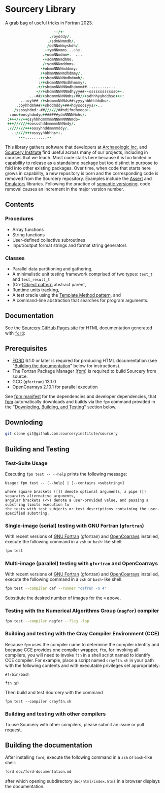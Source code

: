 Sourcery Library
================

A grab bag of useful tricks in Fortran 2023.  

```fortran
                      -:/+-
                    ./oydddy/.
                   ./sdmNNmmdh/.
                   /odNNmNmyshdh/.
                  -+ymNNmmms...ohy.
                 .+odmNNmdmm+.  ...
                 -+sdmNNNmdmmo.
                 /+ydmNNNmddmms-
                -+ohmmNNNNmddmmy:
                /+ohmmNNNNmdhdmmy/.
               .++shdmNNNNNmdhdmmh/.
               :/+shdmmNNNNmdhhmmmy/.
              .+/+shdmmNNNNNmdhdmmm##.............
              -//+shdmmNNNNNmdhyyy##--sssssssssssso+-.
           ..-##/+shdmmmNNNNmhs/##//+sdhhhyyhddhso+++:
       ..:oyh## /+shdmmmNNNds##syyyyhhhhhhhdho-.
     .:oyhhdmh##/+shddmddy+##+hdysoosyys/-..
   ./ssssyhdmd:-##//////##ndifmdhyooo+-
  :ooo+oosyhdmdyo+######ydmNNNNNmhs/.
 :+++///++osyhhhdmmmmmNNNNNNNNmdo-
 +++//////+oossshddmmmmmNNNmdy/.
 .///////+++oosyhhddmmmmddy/.
   .:////+++ossyyhhhhhs+:.
      ---..........--
```

This library gathers software that developers at [Archaeologic Inc.] and
[Sourcery Institute] find useful across many of our projects, including in
courses that we teach.  Most code starts here because it is too limited in 
capability to release as a standalone package but too distinct in purpose to 
fold into other existing packages.  Over time, when code that starts here grows
in capability, a new repository is born and the corresponding code is removed
from the Sourcery repository.  Examples include the [Assert] and [Emulators]
libraries.  Following the practice of [semantic versioning], code removal
causes an increment in the major version number.

Contents
--------

### Procedures

* Array functions
* String functions
* User-defined collective subroutines
* Input/output format strings and format string generators

### Classes
* Parallel data partitioning and gathering,
* A minimalistic unit testing framework comprised of two types: `test_t` and `test_result_t`
* (Co-)[Object pattern] abstract parent,
* Runtime units tracking,
* A test oracle using the [Template Method pattern], and
* A command-line abstraction that searches for program arguments.

Documentation
-------------
See the [Sourcery GitHub Pages site] for HTML documentation generated with [`ford`]:

Prerequisites
-------------
* [FORD] 6.1.0 or later is required for producing HTML documentation (see
"[Building the documentation]" below for instructions).  
* The Fortran Package Manager ([fpm]) is required to build Sourcery from source.
* GCC (`gfortran`) 13.1.0
* OpenCoarrays 2.10.1 for parallel execution

See [fpm manifest](./fpm.toml) for the dependencies and developer dependencies,
that [fpm] automatically downloads and builds via the `fpm` command provided in
the "[Downloding, Building, and Testing]" section below.

Downloding
----------
```zsh
git clone git@github.com:sourceryinstitute/sourcery
```

Building and Testing
--------------------
### Test-Suite Usage
Executing `fpm test -- --help` prints the following message:
```
Usage: fpm test -- [--help] | [--contains <substring>]

where square brackets ([]) denote optional arguments, a pipe (|) separates alternative arguments,
angular brackets (<>) denote a user-provided value, and passing a substring limits execution to
the tests with test subjects or test descriptions containing the user-specified substring.
```

### Single-image (serial) testing with GNU Fortran (`gfortran`) 
With recent versions of [GNU Fortran] (gfortran) and [OpenCoarrays] installed, 
execute the following command in a `zsh` or `bash`-like shell:
```zsh
fpm test
```

### Multi-image (parallel) testing with `gfortran` and OpenCoarrays
With recent versions of [GNU Fortran] (gfortran) and [OpenCoarrays] installed, 
execute the following command in a `zsh` or `bash`-like shell:
```zsh
fpm test --compiler caf --runner "cafrun -n 4"
```
Substitute the desired number of images for the `4` above.

### Testing with the Numerical Algorithms Group (`nagfor`) compiler
```zsh
fpm test --compiler nagfor --flag -fpp
```

### Building and testing with the Cray Compiler Environment (CCE)
Because `fpm` uses the compiler name to determine the compiler identity and because
CCE provides one compiler wrapper, `ftn`, for invoking all compilers, you will
need to invoke `ftn` in a shell script named to identify CCE compiler. For example,
place a script named `crayftn.sh` in your path with the following contents and with
executable privileges set appropriately:
```
#!/bin/bash

ftn $@
```
Then build and test Sourcery with the command
```
fpm test --compiler crayftn.sh
```

### Building and testing with other compilers
To use Sourcery with other compilers, please submit an issue or pull request. 

Building the documentation
--------------------------
After installing `ford`, execute the following command in a `zsh` or `bash`-like
shell:
```zsh
ford doc/ford-documentation.md
```
after which opening subdirectory `doc/html/index.html` in a browser displays the
documentation.

[GNU Fortran]: https://gcc.gnu.org
[OpenCoarrays]: https://github.com/sourceryinstitute/opencoarrays
[fpm]: https://github.com/fortran-lang/fpm
[vegetables]: https://gitlab.com/everythingfunctional/vegetables
[FORD]: https://github.com/Fortran-FOSS-Programmers/ford
[Archaeologic Inc.]: https://archaeologic.codes
[Sourcery Institute]: http://www.sourceryinstitute.org
[Assert]: https://github.com/sourceryinstitute/assert
[Emulators]: https://github.com/sourceryinstitute/emulators
[Object pattern]: https://www.cambridge.org/rouson
[semantic versioning]: https://semver.org
[Template Method pattern]: https://en.wikipedia.org/wiki/Template_method_pattern
[Downloding, Building, and Testing]: #downloding-building-and-testing
[Building the documentation]: #building-the-documentation
[Sourcery GitHub Pages site]: http://sourceryinstitute.github.io/sourcery/
[`ford`]: https://github.com/Fortran-FOSS-Programmers/ford
